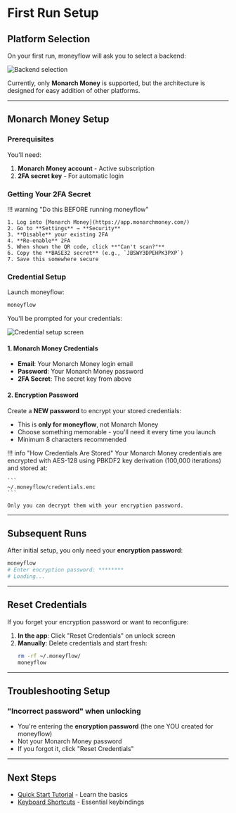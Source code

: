 # First Run Setup

## Platform Selection

On your first run, moneyflow will ask you to select a backend:

![Backend selection](https://raw.githubusercontent.com/wesm/moneyflow-assets/main/backend-select.png)

Currently, only **Monarch Money** is supported, but the architecture is designed for easy addition of other platforms.

---

## Monarch Money Setup

### Prerequisites

You'll need:

1. **Monarch Money account** - Active subscription
2. **2FA secret key** - For automatic login

### Getting Your 2FA Secret

!!! warning "Do this BEFORE running moneyflow"

    1. Log into [Monarch Money](https://app.monarchmoney.com/)
    2. Go to **Settings** → **Security**
    3. **Disable** your existing 2FA
    4. **Re-enable** 2FA
    5. When shown the QR code, click **"Can't scan?"**
    6. Copy the **BASE32 secret** (e.g., `JBSWY3DPEHPK3PXP`)
    7. Save this somewhere secure

### Credential Setup

Launch moneyflow:

```bash
moneyflow
```

You'll be prompted for your credentials:

![Credential setup screen](https://raw.githubusercontent.com/wesm/moneyflow-assets/main/monarch-credentials.png)

#### 1. Monarch Money Credentials

- **Email**: Your Monarch Money login email
- **Password**: Your Monarch Money password
- **2FA Secret**: The secret key from above

#### 2. Encryption Password

Create a **NEW password** to encrypt your stored credentials:

- This is **only for moneyflow**, not Monarch Money
- Choose something memorable - you'll need it every time you launch
- Minimum 8 characters recommended

!!! info "How Credentials Are Stored"
    Your Monarch Money credentials are encrypted with AES-128 using PBKDF2 key derivation (100,000 iterations) and stored at:

    ```
    ~/.moneyflow/credentials.enc
    ```

    Only you can decrypt them with your encryption password.

---

## Subsequent Runs

After initial setup, you only need your **encryption password**:

```bash
moneyflow
# Enter encryption password: ********
# Loading...
```

---

## Reset Credentials

If you forget your encryption password or want to reconfigure:

1. **In the app**: Click "Reset Credentials" on unlock screen
2. **Manually**: Delete credentials and start fresh:
   ```bash
   rm -rf ~/.moneyflow/
   moneyflow
   ```

---

## Troubleshooting Setup

### "Incorrect password" when unlocking

- You're entering the **encryption password** (the one YOU created for moneyflow)
- Not your Monarch Money password
- If you forgot it, click "Reset Credentials"

---

## Next Steps

- [Quick Start Tutorial](quickstart.md) - Learn the basics
- [Keyboard Shortcuts](../guide/keyboard-shortcuts.md) - Essential keybindings
